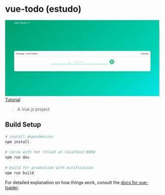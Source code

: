 # vue-todo (estudo)

![ToDo Demo](demo.gif)
[Tutorial](https://medium.com/@kessiacastro/vue-js-tutorial-iniciando-com-componentes-4445b3eb0ffe)

> A Vue.js project

## Build Setup

``` bash
# install dependencies
npm install

# serve with hot reload at localhost:8080
npm run dev

# build for production with minification
npm run build
```

For detailed explanation on how things work, consult the [docs for vue-loader](http://vuejs.github.io/vue-loader).
